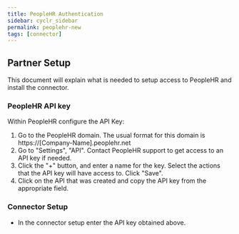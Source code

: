 ```yaml
---
title: PeopleHR Authentication
sidebar: cyclr_sidebar
permalink: peoplehr-new
tags: [connector]
---
```


## Partner Setup ##

This document will explain what is needed to setup access to PeopleHR and install the connector.

### PeopleHR API key ###

Within PeopleHR configure the API Key:

1. Go to the PeopleHR domain. The usual format for this domain is https://\[Company-Name\].peoplehr.net
2. Go to "Settings", "API". Contact PeopleHR support to get access to an API key if needed.
3. Click the "+" button, and enter a name for the key. Select the actions that the API key will have access to. Click "Save".
4. Click on the API that was created and copy the API key from the appropriate field.

### Connector Setup ### 
 * In the connector setup enter the API key obtained above.

